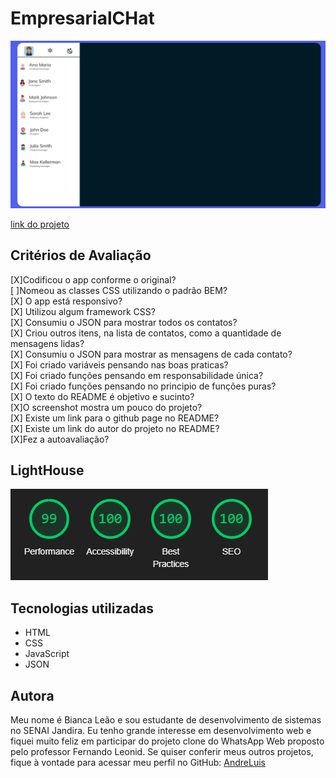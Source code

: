 # EmpresarialCHat

![Imagem do Projeto](./img/Capturar.PNG)

[link do projeto](https://github.com/AndreLuisConstantino/whatsApp-senai-somativa)


## Critérios de Avaliação

[X]Codificou o app conforme o original?<br>
[ ]Nomeou as classes CSS utilizando o padrão BEM?<br>
[X] O app está responsivo?<br>
[X] Utilizou algum framework CSS?<br>
[X] Consumiu o JSON para mostrar todos os contatos?<br>
[X] Criou outros itens, na lista de contatos, como a quantidade de mensagens lidas?<br>
[X] Consumiu o JSON para mostrar as mensagens de cada contato?<br>
[X] Foi criado variáveis pensando nas boas praticas?<br>
[X] Foi criado funções pensando em responsabilidade única?<br>
[X] Foi criado funções pensando no principio de funções puras?<br>
[X] O texto do README é objetivo e sucinto?<br>
[X]O screenshot mostra um pouco do projeto?<br>
[X] Existe um link para o github page no README?<br>
[X] Existe um link do autor do projeto no README?<br>
[X]Fez a autoavaliação?<br>

## LightHouse

![Imagem nota Lighthouse](./img/lighthouse.PNG)

## Tecnologias utilizadas 

- HTML
- CSS
- JavaScript
- JSON

## Autora 
Meu nome é Bianca Leão e sou estudante de desenvolvimento de sistemas no SENAI Jandira. Eu tenho grande interesse em desenvolvimento web e fiquei muito feliz em participar do projeto clone do WhatsApp Web proposto pelo professor Fernando Leonid. Se quiser conferir meus outros projetos, fique à vontade para acessar meu perfil no GitHub: [AndreLuis](https://github.com/AndreLuisConstantino)

